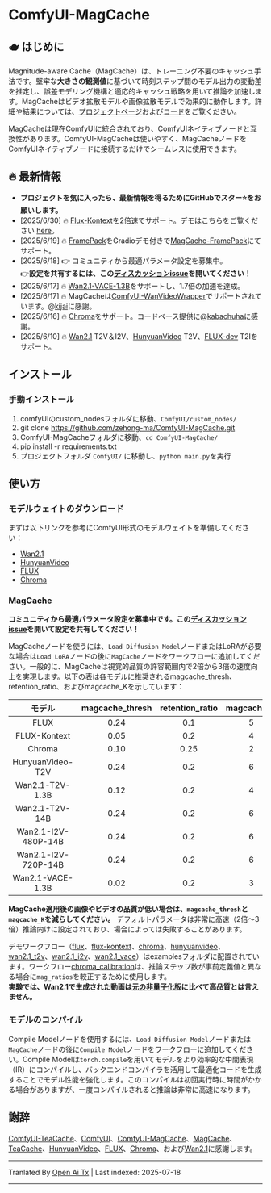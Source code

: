# ComfyUI-MagCache

## 🫖 はじめに  
Magnitude-aware Cache（MagCache）は、トレーニング不要のキャッシュ手法です。堅牢な**大きさの観測値**に基づいて時刻ステップ間のモデル出力の変動差を推定し、誤差モデリング機構と適応的キャッシュ戦略を用いて推論を加速します。MagCacheはビデオ拡散モデルや画像拡散モデルで効果的に動作します。詳細や結果については、[プロジェクトページ](https://zehong-ma.github.io/MagCache)および[コード](https://github.com/Zehong-Ma/MagCache)をご覧ください。

MagCacheは現在ComfyUIに統合されており、ComfyUIネイティブノードと互換性があります。ComfyUI-MagCacheは使いやすく、MagCacheノードをComfyUIネイティブノードに接続するだけでシームレスに使用できます。

## 🔥 最新情報  
- **プロジェクトを気に入ったら、最新情報を得るためにGitHubでスター⭐をお願いします。**
- [2025/6/30] 🔥 [Flux-Kontext](https://huggingface.co/black-forest-labs/FLUX.1-Kontext-dev)を2倍速でサポート。デモはこちらをご覧ください [here](https://github.com/user-attachments/assets/79d5f654-5828-442d-b1a1-9b754c17e457)。
- [2025/6/19] 🔥 [FramePack](https://github.com/lllyasviel/FramePack)をGradioデモ付きで[MagCache-FramePack](https://github.com/Zehong-Ma/MagCache)にてサポート。
- [2025/6/18] 👉 コミュニティから最適パラメータ設定を募集中。<br> 👉**設定を共有するには、この[ディスカッションissue](https://github.com/Zehong-Ma/ComfyUI-MagCache/issues/15)を開いてください！**
- [2025/6/17] 🔥 [Wan2.1-VACE-1.3B](https://github.com/ali-vilab/VACE)をサポートし、1.7倍の加速を達成。
- [2025/6/17] 🔥 MagCacheは[ComfyUI-WanVideoWrapper](https://github.com/kijai/ComfyUI-WanVideoWrapper)でサポートされています。@[kijai](https://github.com/kijai)に感謝。
- [2025/6/16] 🔥 [Chroma](https://huggingface.co/lodestones/Chroma)をサポート。コードベース提供に@[kabachuha](https://github.com/kabachuha)に感謝。
- [2025/6/10] 🔥 [Wan2.1](https://github.com/Wan-Video/Wan2.1) T2V＆I2V、[HunyuanVideo](https://github.com/Tencent/HunyuanVideo) T2V、[FLUX-dev](https://github.com/black-forest-labs/flux) T2Iをサポート。

## インストール
<!-- ComfyUI-Managerによるインストールが推奨されます。ノードリストでComfyUI-MagCacheを検索し、インストールをクリックしてください。 -->
### 手動インストール
1. comfyUIのcustom_nodesフォルダに移動、`ComfyUI/custom_nodes/`
2. git clone https://github.com/zehong-ma/ComfyUI-MagCache.git
3. ComfyUI-MagCacheフォルダに移動、`cd ComfyUI-MagCache/`
4. pip install -r requirements.txt
5. プロジェクトフォルダ `ComfyUI/` に移動し、`python main.py`を実行

## 使い方

### モデルウェイトのダウンロード
まずは以下リンクを参考にComfyUI形式のモデルウェイトを準備してください：
- [Wan2.1](https://comfyanonymous.github.io/ComfyUI_examples/wan/)
- [HunyuanVideo](https://comfyanonymous.github.io/ComfyUI_examples/hunyuan_video/)
- [FLUX](https://comfyanonymous.github.io/ComfyUI_examples/flux/)
- [Chroma](https://huggingface.co/lodestones/Chroma)

### MagCache

**コミュニティから最適パラメータ設定を募集中です。この[ディスカッションissue](https://github.com/Zehong-Ma/ComfyUI-MagCache/issues/15)を開いて設定を共有してください！**

MagCacheノードを使うには、`Load Diffusion Model`ノードまたはLoRAが必要な場合は`Load LoRA`ノードの後に`MagCache`ノードをワークフローに追加してください。一般的に、MagCacheは視覚的品質の許容範囲内で2倍から3倍の速度向上を実現します。以下の表は各モデルに推奨されるmagcache_thresh、retention_ratio、およびmagcache_Kを示しています：

<div align="center">

| モデル                       |   magcache_thresh |   retention_ratio |    magcache_K     |  
|:----------------------------:|:-----------------:|:-----------------:|:-----------------:|
| FLUX                         |        0.24       |         0.1       |         5         |
| FLUX-Kontext                 |        0.05       |         0.2       |         4         |
| Chroma                       |        0.10       |         0.25      |         2         |
| HunyuanVideo-T2V             |        0.24       |         0.2       |         6         |
| Wan2.1-T2V-1.3B              |        0.12       |         0.2       |         4         |
| Wan2.1-T2V-14B               |        0.24       |         0.2       |         6         |
| Wan2.1-I2V-480P-14B          |        0.24       |         0.2       |         6         |
| Wan2.1-I2V-720P-14B          |        0.24       |         0.2       |         6         |
| Wan2.1-VACE-1.3B             |        0.02       |         0.2       |         3         |

</div>

**MagCache適用後の画像やビデオの品質が低い場合は、`magcache_thresh`と`magcache_K`を減らしてください。** デフォルトパラメータは非常に高速（2倍〜3倍）推論向けに設定されており、場合によっては失敗することがあります。

デモワークフロー（[flux](https://raw.githubusercontent.com/Zehong-Ma/ComfyUI-MagCache/main/./examples/flux.json)、[flux-kontext](https://raw.githubusercontent.com/Zehong-Ma/ComfyUI-MagCache/main/./examples/flux_1_kontext_dev.json)、[chroma](https://raw.githubusercontent.com/Zehong-Ma/ComfyUI-MagCache/main/./examples/chroma.json)、[hunyuanvideo](https://raw.githubusercontent.com/Zehong-Ma/ComfyUI-MagCache/main/./examples/hunyuanvideo.json)、[wan2.1_t2v](https://raw.githubusercontent.com/Zehong-Ma/ComfyUI-MagCache/main/./examples/wan2.1_t2v.json)、[wan2.1_i2v](https://raw.githubusercontent.com/Zehong-Ma/ComfyUI-MagCache/main/./examples/wan2.1_i2v.json)、[wan2.1_vace](https://raw.githubusercontent.com/Zehong-Ma/ComfyUI-MagCache/main/./examples/wan2.1_vace.json)）はexamplesフォルダに配置されています。ワークフロー[chroma_calibration](https://raw.githubusercontent.com/Zehong-Ma/ComfyUI-MagCache/main/./examples/chroma_calibration.json)は、推論ステップ数が事前定義値と異なる場合に`mag_ratios`を較正するために使用します。  
**実験では、Wan2.1で生成された動画は[元の非量子化版](https://github.com/Wan-Video/Wan2.1)に比べて高品質とは言えません。**

### モデルのコンパイル
Compile Modelノードを使用するには、`Load Diffusion Model`ノードまたは`MagCache`ノードの後に`Compile Model`ノードをワークフローに追加してください。Compile Modelは`torch.compile`を用いてモデルをより効率的な中間表現（IR）にコンパイルし、バックエンドコンパイラを活用して最適化コードを生成することでモデル性能を強化します。このコンパイルは初回実行時に時間がかかる場合がありますが、一度コンパイルされると推論は非常に高速になります。  
<!-- 使用例は以下の通りです： -->
<!-- ![](https://raw.githubusercontent.com/Zehong-Ma/ComfyUI-MagCache/main/./assets/compile.png) -->

## 謝辞
[ComfyUI-TeaCache](https://github.com/welltop-cn/ComfyUI-TeaCache)、[ComfyUI](https://github.com/comfyanonymous/ComfyUI)、[ComfyUI-MagCache](https://github.com/wildminder/ComfyUI-MagCache)、[MagCache](https://github.com/Zehong-Ma/MagCache/)、[TeaCache](https://github.com/ali-vilab/TeaCache)、[HunyuanVideo](https://github.com/Tencent/HunyuanVideo)、[FLUX](https://github.com/black-forest-labs/flux)、[Chroma](https://huggingface.co/lodestones/Chroma)、および[Wan2.1](https://github.com/Wan-Video/Wan2.1)に感謝します。


---

Tranlated By [Open Ai Tx](https://github.com/OpenAiTx/OpenAiTx) | Last indexed: 2025-07-18

---